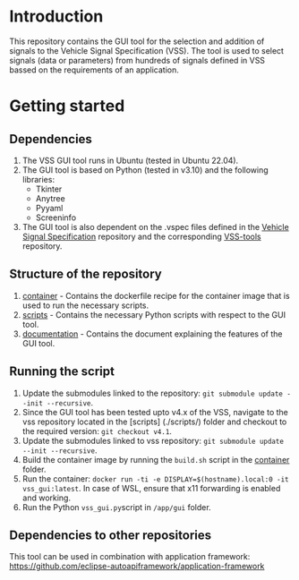 # Introduction 
This repository contains the GUI tool for the selection and addition of signals to the Vehicle Signal Specification (VSS). The tool is used to select signals (data or parameters) from hundreds of signals defined in VSS bassed on the requirements of an application. 

# Getting started 
## Dependencies 
1. The VSS GUI tool runs in Ubuntu (tested in Ubuntu 22.04). 
2. The GUI tool is based on Python (tested in v3.10) and the following libraries: 
    - Tkinter 
    - Anytree
    - Pyyaml 
    - Screeninfo
3. The GUI tool is also dependent on the .vspec files defined in the <a href="https://github.com/COVESA/vehicle_signal_specification">Vehicle Signal Specification</a> repository and the corresponding <a href="https://github.com/COVESA/vss-tools">VSS-tools</a> repository. 

## Structure of the repository 
1. [container](./container) - Contains the dockerfile recipe for the container image that is used to run the necessary scripts. 
2. [scripts](./scripts) - Contains the necessary Python scripts with respect to the GUI tool. 
3. [documentation](./documentation) - Contains the document explaining the features of the GUI tool. 

## Running the script 
1. Update the submodules linked to the repository: `git submodule update --init --recursive`. 
2. Since the GUI tool has been tested upto v4.x of the VSS, navigate to the vss repository located in the [scripts] (./scripts/) folder and checkout to the required version: `git checkout v4.1`. 
3. Update the submodules linked to vss repository: `git submodule update --init --recursive`.
4. Build the container image by running the `build.sh` script in the [container](./container/) folder. 
5. Run the container: `docker run -ti -e DISPLAY=$(hostname).local:0 -it vss_gui:latest`. In case of WSL, ensure that x11 forwarding is enabled and working. 
6. Run the Python `vss_gui.py`script in `/app/gui` folder.  

## Dependencies to other repositories
This tool can be used in combination with application framework: https://github.com/eclipse-autoapiframework/application-framework
